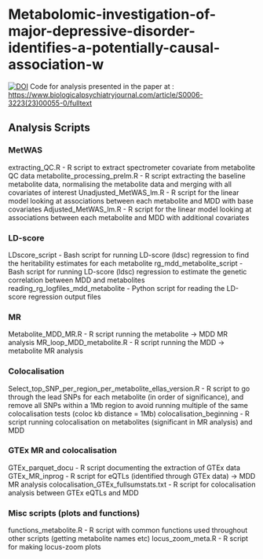# Metabolomic-investigation-of-major-depressive-disorder-identifies-a-potentially-causal-association-w 
[![DOI](https://zenodo.org/badge/606032513.svg)](https://doi.org/10.5281/zenodo.7788315)
Code for analysis presented in the paper at : https://www.biologicalpsychiatryjournal.com/article/S0006-3223(23)00055-0/fulltext

## Analysis Scripts 

### MetWAS

extracting_QC.R - R script to extract spectrometer covariate from metabolite QC data
metabolite_processing_prelm.R - R script extracting the baseline metabolite data, normalising the metabolite data and merging with all covariates of interest 
Unadjusted_MetWAS_lm.R - R script for the linear model looking at associations between each metabolite and MDD with base covariates 
Adjusted_MetWAS_lm.R - R script for the linear model looking at associations between each metabolite and MDD with additional covariates 

### LD-score

LDscore_script - Bash script for running LD-score (ldsc) regression to find the heritability estimates for each metabolite 
rg_mdd_metabolite_script - Bash script for running LD-score (ldsc) regression to estimate the genetic correlation between MDD and metabolites
reading_rg_logfiles_mdd_metabolite - Python script for reading the LD-score regression output files

### MR 

Metabolite_MDD_MR.R - R script running the metabolite -> MDD MR analysis 
MR_loop_MDD_metabolite.R - R script running the MDD -> metabolite MR analysis 


### Colocalisation 

Select_top_SNP_per_region_per_metabolite_ellas_version.R - R script to go through the lead SNPs for each metabolite (in order of significance), and remove all SNPs within a 1Mb region to avoid running multiple of the same colocalisation tests (coloc kb distance = 1Mb)
colocalisation_beginning - R script running colocalisation on metabolites (significant in MR analysis) and MDD


### GTEx MR and colocalisation 

GTEx_parquet_docu - R script documenting the extraction of GTEx data 
GTEx_MR_inprog - R script for eQTLs (identified through GTEx data) -> MDD MR analysis 
colocalisation_GTEx_fullsumstats.txt - R script for colocalisation analysis between GTEx eQTLs and MDD

### Misc scripts (plots and functions)

functions_metabolite.R - R script with common functions used throughout other scripts (getting metabolite names etc)
locus_zoom_meta.R - R script for making locus-zoom plots
